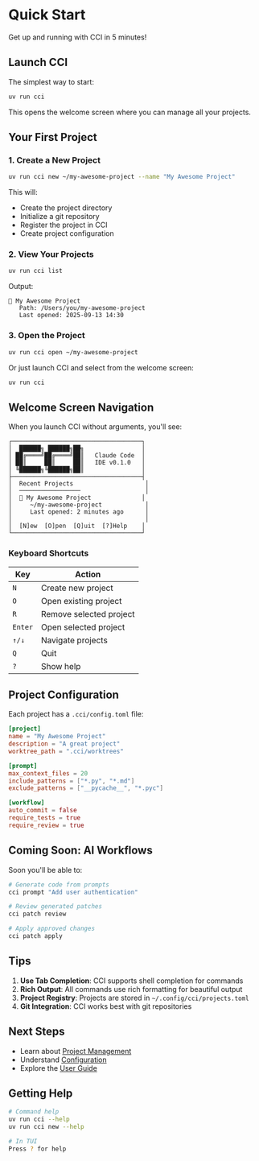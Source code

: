 # Quick Start

Get up and running with CCI in 5 minutes!

## Launch CCI

The simplest way to start:

```bash
uv run cci
```

This opens the welcome screen where you can manage all your projects.

## Your First Project

### 1. Create a New Project

```bash
uv run cci new ~/my-awesome-project --name "My Awesome Project"
```

This will:
- Create the project directory
- Initialize a git repository
- Register the project in CCI
- Create project configuration

### 2. View Your Projects

```bash
uv run cci list
```

Output:
```
📁 My Awesome Project
   Path: /Users/you/my-awesome-project
   Last opened: 2025-09-13 14:30
```

### 3. Open the Project

```bash
uv run cci open ~/my-awesome-project
```

Or just launch CCI and select from the welcome screen:

```bash
uv run cci
```

## Welcome Screen Navigation

When you launch CCI without arguments, you'll see:

```
┌────────────────────────────────────┐
│  ██████╗ ██████╗██╗                │
│ ██╔════╝██╔════╝██║   Claude Code  │
│ ██║     ██║     ██║   IDE v0.1.0   │
│ ╚██████╗╚██████╗██║                │
├────────────────────────────────────┤
│  Recent Projects                    │
│  ─────────────────                  │
│  📁 My Awesome Project              │
│     ~/my-awesome-project            │
│     Last opened: 2 minutes ago      │
│                                     │
│  [N]ew  [O]pen  [Q]uit  [?]Help    │
└────────────────────────────────────┘
```

### Keyboard Shortcuts

| Key | Action |
|-----|--------|
| `N` | Create new project |
| `O` | Open existing project |
| `R` | Remove selected project |
| `Enter` | Open selected project |
| `↑/↓` | Navigate projects |
| `Q` | Quit |
| `?` | Show help |

## Project Configuration

Each project has a `.cci/config.toml` file:

```toml
[project]
name = "My Awesome Project"
description = "A great project"
worktree_path = ".cci/worktrees"

[prompt]
max_context_files = 20
include_patterns = ["*.py", "*.md"]
exclude_patterns = ["__pycache__", "*.pyc"]

[workflow]
auto_commit = false
require_tests = true
require_review = true
```

## Coming Soon: AI Workflows

Soon you'll be able to:

```bash
# Generate code from prompts
cci prompt "Add user authentication"

# Review generated patches
cci patch review

# Apply approved changes
cci patch apply
```

## Tips

1. **Use Tab Completion**: CCI supports shell completion for commands
2. **Rich Output**: All commands use rich formatting for beautiful output
3. **Project Registry**: Projects are stored in `~/.config/cci/projects.toml`
4. **Git Integration**: CCI works best with git repositories

## Next Steps

- Learn about [Project Management](../user-guide/projects.md)
- Understand [Configuration](configuration.md)
- Explore the [User Guide](../user-guide/overview.md)

## Getting Help

```bash
# Command help
uv run cci --help
uv run cci new --help

# In TUI
Press ? for help
```